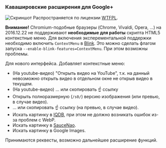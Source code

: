 ### Кавашировские расширения для Google+
![Скриншот](https://i.imgur.com/tsMhVBl.png)
Распространяется по лицензии [WTFPL](https://ru.wikipedia.org/wiki/WTFPL).

**Внимание!** Chromium-подобные браузеры (Chrome, Vivaldi, Opera, ...) на 2016.12.22 не поддерживают **необходимые для работы** скрипта HTML5 контекстные меню. Для включения эксперементальной поддержки необходимо включить `ContextMenu` в [Blink](https://ru.wikipedia.org/wiki/Blink_(%D0%B4%D0%B2%D0%B8%D0%B6%D0%BE%D0%BA)). Это можно сделать флагом запуска `--enable-blink-features=ContextMenu`. При этом возможны проблемы. 

Для нового интерфейса. Добавляет контекстные меню:
* (На youtube-видео) "Открыть видео на YouTube", т.к. на данный невозможно открыть видео в отдельном окне не открыв видео в текущем.
* (На youtube-видео) ... или скопировать :point_up: ссылку
* Открыть полноразмерную (`/s0/`) версию изображения (или превью, в случае видео).
* ... или скопировать :point_up: ссылку (на превью, в случае видео).
* Искать картинку в [IQDB](https://iqdb.org/), при этом не должно возникать ошибок из-за проблем с WebP.
* Искать картинку в [SauceNao](https://saucenao.com/).
* Искать картинку в Google Images.

Принимаются реквесты, возможно дальнейшее расширение функций.